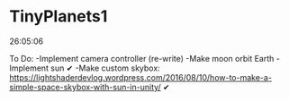 # TinyPlanets1

26:05:06

To Do:
-Implement camera controller (re-write)
-Make moon orbit Earth
-Implement sun ✔
-Make custom skybox: https://lightshaderdevlog.wordpress.com/2016/08/10/how-to-make-a-simple-space-skybox-with-sun-in-unity/ ✔
